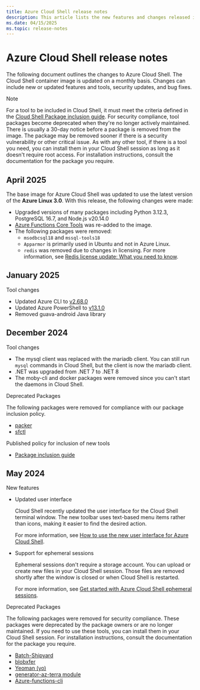 ```yaml
---
title: Azure Cloud Shell release notes
description: This article lists the new features and changes released in Azure Cloud Shell.
ms.date: 04/15/2025
ms.topic: release-notes
---
```


# Azure Cloud Shell release notes

The following document outlines the changes to Azure Cloud Shell. The Cloud Shell container image is
updated on a monthly basis. Changes can include new or updated features and tools, security updates,
and bug fixes.

> [!NOTE]
> For a tool to be included in Cloud Shell, it must meet the criteria defined in the
> [Cloud Shell Package inclusion guide][11]. For security compliance, tool packages become
> deprecated when they're no longer actively maintained. There is usually a 30-day notice before a
> package is removed from the image. The package may be removed sooner if there is a security
> vulnerability or other critical issue. As with any other tool, if there is a tool you need, you
> can install them in your Cloud Shell session as long as it doesn't require root access. For
> installation instructions, consult the documentation for the package you require.

## April 2025

The base image for Azure Cloud Shell was updated to use the latest version of the **Azure Linux
3.0**. With this release, the following changes were made:

- Upgraded versions of many packages including Python 3.12.3, PostgreSQL 16.7, and Node.js v20.14.0
- [Azure Functions Core Tools][02] was re-added to the image.
- The following packages were removed:
  - `msodbcsql18` and `mssql-tools18`
  - `Apparmor` is primarily used in Ubuntu and not in Azure Linux.
  - `redis` was removed due to changes in licensing. For more information, see
    [Redis license update: What you need to know][06].

## January 2025

Tool changes

- Updated Azure CLI to [v2.68.0][04]
- Updated Azure PowerShell to [v13.1.0][05]
- Removed guava-android Java library

## December 2024

Tool changes

- The mysql client was replaced with the mariadb client. You can still run `mysql` commands in Cloud
  Shell, but the client is now the mariadb client.
- .NET was upgraded from .NET 7 to .NET 8
- The moby-cli and docker packages were removed since you can't start the daemons in Cloud Shell.

Deprecated Packages

The following packages were removed for compliance with our package inclusion policy.

- [packer][07]
- [sfctl][03]

Published policy for inclusion of new tools

- [Package inclusion guide][11]

## May 2024

New features

- Updated user interface

  Cloud Shell recently updated the user interface for the Cloud Shell terminal window. The new
  toolbar uses text-based menu items rather than icons, making it easier to find the desired action.

  For more information, see
  [How to use the new user interface for Azure Cloud Shell][14].

- Support for ephemeral sessions

  Ephemeral sessions don't require a storage account. You can upload or create new files in your
  Cloud Shell session. Those files are removed shortly after the window is closed or when Cloud
  Shell is restarted.

  For more information, see
  [Get started with Azure Cloud Shell ephemeral sessions][01].

Deprecated Packages

The following packages were removed for security compliance. These packages were deprecated by the
package owners or are no longer maintained. If you need to use these tools, you can install them in
your Cloud Shell session. For installation instructions, consult the documentation for the package
you require.

- [Batch-Shipyard][09]
- [blobxfer][10]
- [Yeoman (yo)][13]
- [generator-az-terra module][12]
- [Azure-functions-cli][08]

<!-- link references -->
[01]: ./get-started/ephemeral.md?tabs=powershell
[02]: /azure/azure-functions/functions-core-tools-reference?tabs=v2
[03]: /azure/service-fabric/service-fabric-cli
[04]: /cli/azure/release-notes-azure-cli
[05]: /powershell/azure/release-notes-azureps?view=azps-13.1.0&preserve-view=true
[06]: https://azure.microsoft.com/blog/redis-license-update-what-you-need-to-know/
[07]: https://developer.hashicorp.com/packer/docs/intro
[08]: https://github.com/Azure/azure-functions-core-tools
[09]: https://github.com/Azure/batch-shipyard
[10]: https://github.com/Azure/blobxfer
[11]: https://github.com/Azure/CloudShell/blob/master/docs/package-inclusion-guide.md
[12]: https://github.com/Azure/generator-az-terra-module
[13]: https://yeoman.io/
[14]: new-ui-shell-window.md
